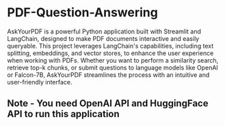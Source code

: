 # PDF-Question-Answering
AskYourPDF is a powerful Python application built with Streamlit and LangChain, designed to make PDF documents interactive and easily queryable. This project leverages LangChain's capabilities, including text splitting, embeddings, and vector stores, to enhance the user experience when working with PDFs. Whether you want to perform a similarity search, retrieve top-k chunks, or submit questions to language models like OpenAI or Falcon-7B, AskYourPDF streamlines the process with an intuitive and user-friendly interface.

## Note - You need OpenAI API and HuggingFace API to run this application

